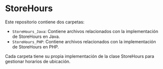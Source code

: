 <h1>StoreHours</h1>

<p>Este repositorio contiene dos carpetas:</p>

<ul>
  <li><code>StoreHours_Java</code>: Contiene archivos relacionados con la implementación de StoreHours en Java.</li>
  <li><code>StoreHours_PHP</code>: Contiene archivos relacionados con la implementación de StoreHours en PHP.</li>
</ul>

<p>Cada carpeta tiene su propia implementación de la clase StoreHours para gestionar horarios de ubicación.</p>
